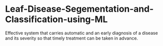 # Leaf-Disease-Segementation-and-Classification-using-ML
Effective system that  carries automatic and an early diagnosis of a disease and its severity so that timely treatment can  be taken in advance.
